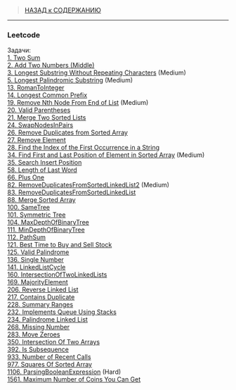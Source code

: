 > [НАЗАД к СОДЕРЖАНИЮ](README.md)

---

### Leetcode

Задачи:  
[1. Two Sum](\TwoSum.java)  
[2. Add Two Numbers (Middle)](ListNodeTwoNumbers.java)  
[3. Longest Substring Without Repeating Characters](LongestSubstring.java)  (Medium)  
[5. Longest Palindromic Substring](\LongestPalindromicSubstring.java) (Medium)  
[13. RomanToInteger](\RomanToInteger.java)  
[14. Longest Common Prefix](\LongestPrefix.java)   
[19. Remove Nth Node From End of List](\RemoveNodeFromEndOfLinkedList.java) (Medium)  
[20. Valid Parentheses](\ValidBrackets.java)  
[21. Merge Two Sorted Lists](\MergeTwoLinkedLists.java)  
[24. SwapNodesInPairs](\SwapNodesInPairs.java)  
[26. Remove Duplicates from Sorted Array](\RemoveDuplicatesFromSortedArr.java)  
[27. Remove Element](\RemoveElementFromArr.java)  
[28. Find the Index of the First Occurrence in a String](FirstIndexOfSubstring.java)   
[34. Find First and Last Position of Element in Sorted Array](\FindFirstAndLastPositionOfElementInSortedArray.java) (Medium)    
[35. Search Insert Position](\SearchInsertPosition.java)    
[58. Length of Last Word](\LengthOfLastWord.java)  
[66. Plus One](\PlusOne.java)  
[82. RemoveDuplicatesFromSortedLinkedList2](\RemoveDuplicatesFromSortedLinkedList2.java) (Medium)  
[83. RemoveDuplicatesFromSortedLinkedList](\RemoveDuplicatesFromSortedLinkedList.java)  
[88. Merge Sorted Array](\MergeTwoSortedArrays.java)  
[100. SameTree](\SameTree.java)  
[101. Symmetric Tree](\SymmetricTree.java)  
[104. MaxDepthOfBinaryTree](\MaxDepthOfBinaryTree.java)  
[111. MinDepthOfBinaryTree](\MinDepthOfBinaryTree.java)  
[112. PathSum](\PathSum.java)  
[121. Best Time to Buy and Sell Stock](\MaxProfit.java)  
[125. Valid Palindrome](\ValidPalindromeWord.java)  
[136. Single Number](\SingleNumber.java)  
[141. LinkedListCycle](\LinkedListCycle.java)   
[160. IntersectionOfTwoLinkedLists](\IntersectionOfTwoLinkedLists.java)   
[169. MajorityElement](\MajorityElement.java)  
[206. Reverse Linked List](\ReverseLinkedList.java)    
[217. Contains Duplicate](ContainsDuplicateNumb.java)  
[228. Summary Ranges](\SummaryRanges.java)  
[232. Implements Queue Using Stacks](\ImplementsQueueUsingStacks.java)  
[234. Palindrome Linked List](\PalindromeLinkedList.java)  
[268. Missing Number](\MissingNumber.java)  
[283. Move Zeroes](\MoveZeroes.java)  
[350. Intersection Of Two Arrays](\IntersectionOfTwoArrays.java)  
[392. Is Subsequence](\IsSubsequence.java)  
[933. Number of Recent Calls](\RecentCalls.java)  
[977. Squares Of Sorted Array](\SquaresOfSortedArray.java)  
[1106. ParsingBooleanExpression](\ParsingBooleanExpression.java) (Hard)  
[1561. Maximum Number of Coins You Can Get](\MaxNumberOfCoinsYouCanGet.java)  
